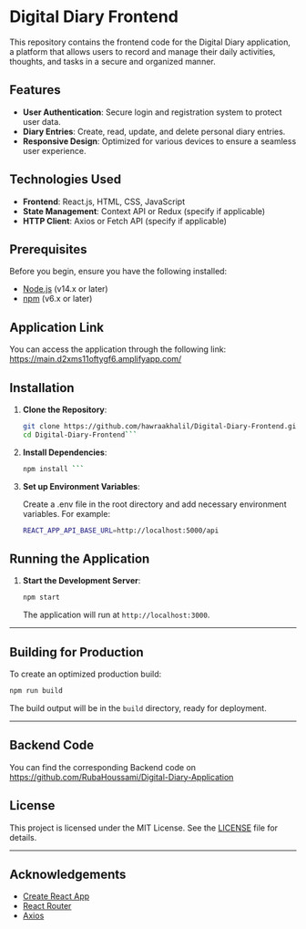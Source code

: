 # Digital Diary Frontend

This repository contains the frontend code for the Digital Diary application, a platform that allows users to record and manage their daily activities, thoughts, and tasks in a secure and organized manner.

## Features

- **User Authentication**: Secure login and registration system to protect user data.
- **Diary Entries**: Create, read, update, and delete personal diary entries.
- **Responsive Design**: Optimized for various devices to ensure a seamless user experience.

## Technologies Used

- **Frontend**: React.js, HTML, CSS, JavaScript
- **State Management**: Context API or Redux (specify if applicable)
- **HTTP Client**: Axios or Fetch API (specify if applicable)

## Prerequisites

Before you begin, ensure you have the following installed:

- [Node.js](https://nodejs.org/) (v14.x or later)
- [npm](https://www.npmjs.com/) (v6.x or later)

## Application Link

You can access the application through the following link: https://main.d2xms11oftygf6.amplifyapp.com/

## Installation

1. **Clone the Repository**:

   ```bash
   git clone https://github.com/hawraakhalil/Digital-Diary-Frontend.git
   cd Digital-Diary-Frontend```

2. **Install Dependencies**:

   ```bash
   npm install ```
   
4. **Set up Environment Variables**:

   Create a .env file in the root directory and add necessary environment variables. For example:
   ```bash
   REACT_APP_API_BASE_URL=http://localhost:5000/api
   ```

## Running the Application

1. **Start the Development Server**:

   ```bash
   npm start
   ```

   The application will run at `http://localhost:3000`.

---

## Building for Production

To create an optimized production build:

```bash
npm run build
```

The build output will be in the `build` directory, ready for deployment.

---

## Backend Code

You can find the corresponding Backend code on https://github.com/RubaHoussami/Digital-Diary-Application

## License

This project is licensed under the MIT License. See the [LICENSE](LICENSE) file for details.

---

## Acknowledgements

- [Create React App](https://github.com/facebook/create-react-app)
- [React Router](https://reactrouter.com/)
- [Axios](https://axios-http.com/)
